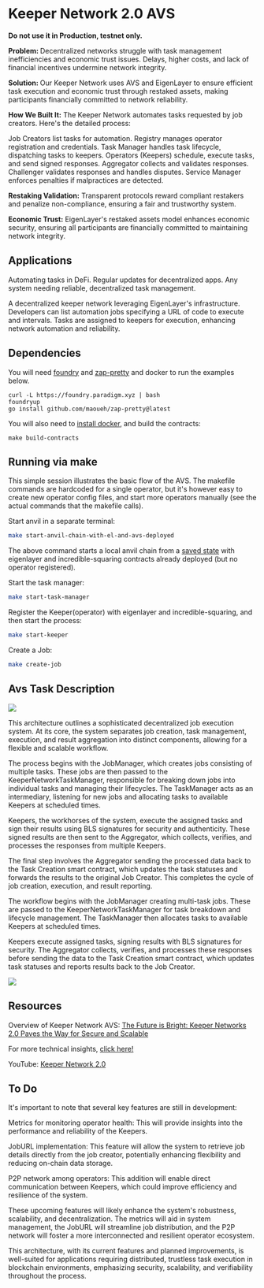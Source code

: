 # Keeper Network 2.0 AVS

<b> Do not use it in Production, testnet only. </b>

 <b>Problem: </b> Decentralized networks struggle with task management inefficiencies and economic trust issues. Delays, higher costs, and lack of financial incentives undermine network integrity.

<b>Solution: </b>Our Keeper Network uses AVS and EigenLayer to ensure efficient task execution and economic trust through restaked assets, making participants financially committed to network reliability.

<b>How We Built It:</b> The Keeper Network automates tasks requested by job creators. Here's the detailed process:

Job Creators list tasks for automation.
Registry manages operator registration and credentials.
Task Manager handles task lifecycle, dispatching tasks to keepers.
Operators (Keepers) schedule, execute tasks, and send signed responses.
Aggregator collects and validates responses.
Challenger validates responses and handles disputes.
Service Manager enforces penalties if malpractices are detected.

<b>Restaking Validation:</b> Transparent protocols reward compliant restakers and penalize non-compliance, ensuring a fair and trustworthy system.

<b>Economic Trust:</b> EigenLayer's restaked assets model enhances economic security, ensuring all participants are financially committed to maintaining network integrity.

## Applications

Automating tasks in DeFi.
Regular updates for decentralized apps.
Any system needing reliable, decentralized task management.


A decentralized keeper network leveraging EigenLayer's infrastructure. Developers can list automation jobs specifying a URL of code to execute and intervals. Tasks are assigned to keepers for execution, enhancing network automation and reliability.

## Dependencies

You will need [foundry](https://book.getfoundry.sh/getting-started/installation) and [zap-pretty](https://github.com/maoueh/zap-pretty) and docker to run the examples below.
```
curl -L https://foundry.paradigm.xyz | bash
foundryup
go install github.com/maoueh/zap-pretty@latest
```
You will also need to [install docker](https://docs.docker.com/get-docker/), and build the contracts:
```
make build-contracts
```

## Running via make

This simple session illustrates the basic flow of the AVS. The makefile commands are hardcoded for a single operator, but it's however easy to create new operator config files, and start more operators manually (see the actual commands that the makefile calls).

Start anvil in a separate terminal:

```bash
make start-anvil-chain-with-el-and-avs-deployed
```

The above command starts a local anvil chain from a [saved state](./tests/anvil/avs-and-eigenlayer-deployed-anvil-state.json) with eigenlayer and incredible-squaring contracts already deployed (but no operator registered).

Start the task manager:

```bash
make start-task-manager
```

Register the Keeper(operator) with eigenlayer and incredible-squaring, and then start the process:

```bash
make start-keeper
```

Create a Job: 

```bash
make create-job
```


## Avs Task Description


![](./diagrams/keepernetwork.png)

This architecture outlines a sophisticated decentralized job execution system. At its core, the system separates job creation, task management, execution, and result aggregation into distinct components, allowing for a flexible and scalable workflow.

The process begins with the JobManager, which creates jobs consisting of multiple tasks. These jobs are then passed to the KeeperNetworkTaskManager, responsible for breaking down jobs into individual tasks and managing their lifecycles. The TaskManager acts as an intermediary, listening for new jobs and allocating tasks to available Keepers at scheduled times.

Keepers, the workhorses of the system, execute the assigned tasks and sign their results using BLS signatures for security and authenticity. These signed results are then sent to the Aggregator, which collects, verifies, and processes the responses from multiple Keepers.

The final step involves the Aggregator sending the processed data back to the Task Creation smart contract, which updates the task statuses and forwards the results to the original Job Creator. This completes the cycle of job creation, execution, and result reporting.

The workflow begins with the JobManager creating multi-task jobs. These are passed to the KeeperNetworkTaskManager for task breakdown and lifecycle management. The TaskManager then allocates tasks to available Keepers at scheduled times.

Keepers execute assigned tasks, signing results with BLS signatures for security. The Aggregator collects, verifies, and processes these responses before sending the data to the Task Creation smart contract, which updates task statuses and reports results back to the Job Creator.



![](./diagrams/KeeperNetworkAVS.jpg)

## Resources

Overview of Keeper Network AVS: 
[The Future is Bright: Keeper Networks 2.0 Paves the Way for Secure and Scalable](https://mirror.xyz/0x328f573aB35557d52f8822DAda203dCb4B56da37/bCU89iYEUT5bKBLNZz-3k07aSKh0Fm9MKJFxiA46kiQ)

For more technical insights, [click here!](https://mirror.xyz/0x328f573aB35557d52f8822DAda203dCb4B56da37/VbZOuwYU65h0ZmxC7C-D316O_H5qQ8Z6-L-MDxgxXzw)

YouTube: [Keeper Network 2.0](https://www.youtube.com/playlist?list=PLINrQiiidP8Lj7oWX3KSgXRYX3m2bPedu)

## To Do
It's important to note that several key features are still in development:

Metrics for monitoring operator health: This will provide insights into the performance and reliability of the Keepers.

JobURL implementation: This feature will allow the system to retrieve job details directly from the job creator, potentially enhancing flexibility and reducing on-chain data storage.

P2P network among operators: This addition will enable direct communication between Keepers, which could improve efficiency and resilience of the system.

These upcoming features will likely enhance the system's robustness, scalability, and decentralization. The metrics will aid in system management, the JobURL will streamline job distribution, and the P2P network will foster a more interconnected and resilient operator ecosystem.

This architecture, with its current features and planned improvements, is well-suited for applications requiring distributed, trustless task execution in blockchain environments, emphasizing security, scalability, and verifiability throughout the process.